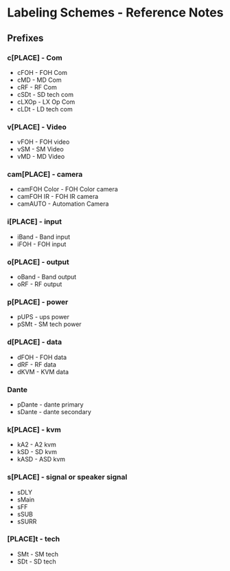 # Labeling Schemes - Reference Notes

## Prefixes

### c[PLACE] - Com
* cFOH - FOH Com
* cMD - MD Com
* cRF - RF Com
* cSDt - SD tech com
* cLXOp - LX Op Com
* cLDt - LD tech com


### v[PLACE] - Video
* vFOH - FOH video
* vSM - SM Video
* vMD - MD Video

### cam[PLACE] - camera
* camFOH Color - FOH Color camera
* camFOH IR - FOH IR camera
* camAUTO - Automation Camera

### i[PLACE] - input
* iBand - Band input
* iFOH - FOH input

### o[PLACE] - output
* oBand - Band output
* oRF - RF output

### p[PLACE] - power
* pUPS - ups power
* pSMt - SM tech power

### d[PLACE] - data
* dFOH - FOH data
* dRF - RF data
* dKVM - KVM data

### Dante
* pDante - dante primary
* sDante - dante secondary

### k[PLACE] - kvm
* kA2 - A2 kvm
* kSD - SD kvm
* kASD - ASD kvm

### s[PLACE] - signal or speaker signal
* sDLY
* sMain
* sFF
* sSUB
* sSURR

### [PLACE]t - tech
* SMt - SM tech
* SDt - SD tech


